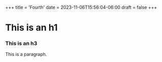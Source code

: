 +++
title = 'Fourth'
date = 2023-11-06T15:56:04-06:00
draft = false
+++

# This is an h1
### This is an h3

This is a paragraph.